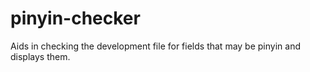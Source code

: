 # pinyin-checker
Aids in checking the development file for fields that may be pinyin and displays them.
